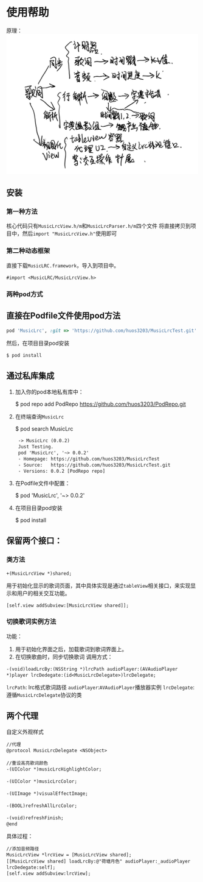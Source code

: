 # 使用帮助
原理：
![](LrcTest/daotuu.jpg)
## 安装



### 第一种方法
核心代码只有`MusicLrcView.h/m`和`MusicLrcParser.h/m`四个文件
将直接拷贝到项目中，然后`import "MusicLrcView.h"`使用即可

### 第二种动态框架
直接下载`MusicLRC.framework`，导入到项目中。
```
#import <MusicLRC/MusicLrcView.h>
```

### 两种pod方式 

直接在Podfile文件使用pod方法
---
```ruby
pod 'MusicLrc', :git => 'https://github.com/huos3203/MusicLrcTest.git'
```
然后，在项目目录pod安装
```ruby 
$ pod install
```

通过私库集成
---
1. 加入你的pod本地私有库中：

    $ pod repo add PodRepo https://github.com/huos3203/PodRepo.git
2. 在终端查询`MusicLrc`

    $ pod search MusicLrc

        -> MusicLrc (0.0.2)
        Just Testing.
        pod 'MusicLrc', '~> 0.0.2'
        - Homepage: https://github.com/huos3203/MusicLrcTest
        - Source:   https://github.com/huos3203/MusicLrcTest.git
        - Versions: 0.0.2 [PodRepo repo]
3. 在Podfile文件中配置：

    $ pod 'MusicLrc', '~> 0.0.2'
4. 在项目目录pod安装

    $ pod install

## 保留两个接口：
### 类方法
```objc
+(MusicLrcView *)shared;
```
用于初始化显示的歌词页面，其中具体实现是通过`tableView`相关接口，来实现显示和用户的相关交互功能。
```objc
[self.view addSubview:[MusicLrcView shared]];
```
### 切换歌词实例方法
功能：
1. 用于初始化界面之后，加载歌词到歌词界面上。
2. 在切换歌曲时，同步切换歌词
调用方式：
```objc
-(void)loadLrcBy:(NSString *)lrcPath audioPlayer:(AVAudioPlayer *)player lrcDedegate:(id<MusicLrcDelegate>)lrcDelegate;
```
`lrcPath`: lrc格式歌词路径
`audioPlayer`:`AVAudioPlayer`播放器实例
`lrcDelegate`:遵循`MusicLrcDelegate`协议的类
## 两个代理
自定义外观样式
```objc
//代理
@protocol MusicLrcDelegate <NSObject>

//重设高亮歌词颜色
-(UIColor *)musicLrcHighlightColor;

-(UIColor *)musicLrcColor;

-(UIImage *)visualEffectImage;

-(BOOL)refreshAllLrcColor;

-(void)refreshFinish;
@end
```


具体过程：
```objc
//添加音频路径
MusicLrcView *lrcView = [MusicLrcView shared];
[[MusicLrcView shared] loadLrcBy:@"荷塘月色" audioPlayer:_audioPlayer lrcDedegate:self];
[self.view addSubview:lrcView];

```
